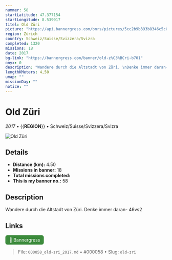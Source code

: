```yaml
---
nummer: 58
startLatitude: 47.377154
startLongitude: 8.539917
titel: Old Züri
picture: "https://api.bannergress.com/bnrs/pictures/5cc2b9b393b8346c5c05546085c29585"
region: Zürich
country: Schweiz/Suisse/Svizzera/Svizra
completed: 1320
missions: 18
date: 2017
bg-link: "https://bannergress.com/banner/old-z%C3%BCri-b701"
onyx: 0
description: "Wandere durch die Altstadt von Züri. \nDenke immer daran- 46vs2"
lengthKMeters: 4,50
umap: ""
missionDay: ""
notice: ""
---
```

# Old Züri

*2017* • {{__REGION__}} • Schweiz/Suisse/Svizzera/Svizra

![Old Züri](https://api.bannergress.com/bnrs/pictures/5cc2b9b393b8346c5c05546085c29585)



## Details
- **Distance (km):** 4.50
- **Missions in banner:** 18
- **Total missions completed:** 
- **This is my banner no.:** 58



## Description
Wandere durch die Altstadt von Züri. 
Denke immer daran- 46vs2



## Links
<a href="https://bannergress.com/banner/old-z%C3%BCri-b701" target="_blank" style="display:inline-block;margin-right:8px;padding:6px 12px;background:#3c8b3c;color:#fff;text-decoration:none;border-radius:6px;">🔗 Bannergress</a>



> File: `000058_old-zri_2017.md` • #000058 • Slug: `old-zri`
